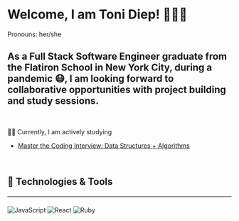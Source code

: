 # Welcome, I am Toni Diep! 👩🏻‍🏫

<p>Pronouns: her/she</p>
<h2>As a Full Stack Software Engineer graduate from the Flatiron School in New York City, during a pandemic 😷, I am looking forward to collaborative opportunities with project building and study sessions.</h2>
<br>

✍🏼 Currently, I am actively studying 
- [Master the Coding Interview: Data Structures + Algorithms](https://www.udemy.com/course/master-the-coding-interview-data-structures-algorithms/)

<br>
<h2>🔧 Technologies & Tools<hr></h2>

![JavaScript](https://img.shields.io/badge/JavaScript-F7DF1E?style=for-the-badge&logo=javascript&logoColor=black)      ![React](https://img.shields.io/static/v1?logo=react&message=REACT&label=&style=for-the-badge&color=61DAFB&logoColor=black)  ![Ruby](	https://img.shields.io/badge/Ruby-CC342D?style=for-the-badge&logo=ruby&logoColor=white)

